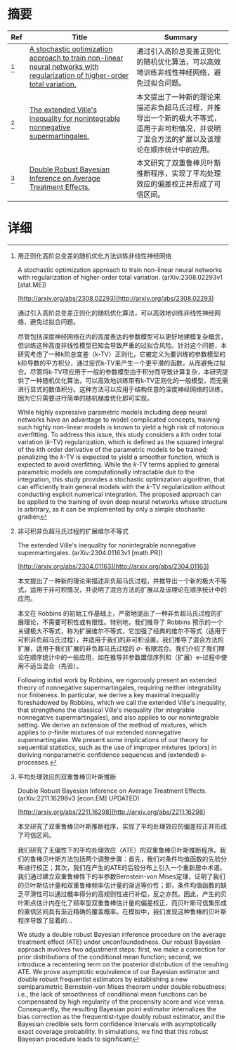 # 摘要

| Ref | Title | Summary |
| --- | --- | --- |
| [^1] | [A stochastic optimization approach to train non-linear neural networks with regularization of higher-order total variation.](http://arxiv.org/abs/2308.02293) | 通过引入高阶总变差正则化的随机优化算法，可以高效地训练非线性神经网络，避免过拟合问题。 |
| [^2] | [The extended Ville's inequality for nonintegrable nonnegative supermartingales.](http://arxiv.org/abs/2304.01163) | 本文提出了一种新的理论来描述非负超马氏过程，并推导出一个新的极大不等式，适用于非可积情况，并说明了混合方法的扩展以及该理论在顺序统计中的应用。 |
| [^3] | [Double Robust Bayesian Inference on Average Treatment Effects.](http://arxiv.org/abs/2211.16298) | 本文研究了双重鲁棒贝叶斯推断程序，实现了平均处理效应的偏差校正并形成了可信区间。 |

# 详细

[^1]: 用正则化高阶总变差的随机优化方法训练非线性神经网络

    A stochastic optimization approach to train non-linear neural networks with regularization of higher-order total variation. (arXiv:2308.02293v1 [stat.ME])

    [http://arxiv.org/abs/2308.02293](http://arxiv.org/abs/2308.02293)

    通过引入高阶总变差正则化的随机优化算法，可以高效地训练非线性神经网络，避免过拟合问题。

    

    尽管包括深度神经网络在内的高度表达的参数模型可以更好地建模复杂概念，但训练这种高度非线性模型已知会导致严重的过拟合风险。针对这个问题，本研究考虑了一种k阶总变差（k-TV）正则化，它被定义为要训练的参数模型的k阶导数的平方积分，通过惩罚k-TV来产生一个更平滑的函数，从而避免过拟合。尽管将k-TV项应用于一般的参数模型由于积分而导致计算复杂，本研究提供了一种随机优化算法，可以高效地训练带有k-TV正则化的一般模型，而无需进行显式的数值积分。这种方法可以应用于结构任意的深度神经网络的训练，因为它只需要进行简单的随机梯度优化即可实现。

    While highly expressive parametric models including deep neural networks have an advantage to model complicated concepts, training such highly non-linear models is known to yield a high risk of notorious overfitting. To address this issue, this study considers a $k$th order total variation ($k$-TV) regularization, which is defined as the squared integral of the $k$th order derivative of the parametric models to be trained; penalizing the $k$-TV is expected to yield a smoother function, which is expected to avoid overfitting. While the $k$-TV terms applied to general parametric models are computationally intractable due to the integration, this study provides a stochastic optimization algorithm, that can efficiently train general models with the $k$-TV regularization without conducting explicit numerical integration. The proposed approach can be applied to the training of even deep neural networks whose structure is arbitrary, as it can be implemented by only a simple stochastic gradien
    
[^2]: 非可积非负超马氏过程的扩展维尔不等式

    The extended Ville's inequality for nonintegrable nonnegative supermartingales. (arXiv:2304.01163v1 [math.PR])

    [http://arxiv.org/abs/2304.01163](http://arxiv.org/abs/2304.01163)

    本文提出了一种新的理论来描述非负超马氏过程，并推导出一个新的极大不等式，适用于非可积情况，并说明了混合方法的扩展以及该理论在顺序统计中的应用。

    

    本文在 Robbins 的初始工作基础上，严密地提出了一种非负超马氏过程的扩展理论，不需要可积性或有限性。特别地，我们推导了 Robbins 预示的一个关键极大不等式，称为扩展维尔不等式，它加强了经典的维尔不等式（适用于可积非负超马氏过程），并适用于我们的非可积设置。我们推导了混合方法的扩展，适用于我们扩展的非负超马氏过程的 $\sigma$- 有限混合。我们介绍了我们理论在顺序统计中的一些应用，如在推导非参数置信序列和（扩展）e-过程中使用不适当混合（先验）。

    Following initial work by Robbins, we rigorously present an extended theory of nonnegative supermartingales, requiring neither integrability nor finiteness. In particular, we derive a key maximal inequality foreshadowed by Robbins, which we call the extended Ville's inequality, that strengthens the classical Ville's inequality (for integrable nonnegative supermartingales), and also applies to our nonintegrable setting. We derive an extension of the method of mixtures, which applies to $\sigma$-finite mixtures of our extended nonnegative supermartingales. We present some implications of our theory for sequential statistics, such as the use of improper mixtures (priors) in deriving nonparametric confidence sequences and (extended) e-processes.
    
[^3]: 平均处理效应的双重鲁棒贝叶斯推断

    Double Robust Bayesian Inference on Average Treatment Effects. (arXiv:2211.16298v3 [econ.EM] UPDATED)

    [http://arxiv.org/abs/2211.16298](http://arxiv.org/abs/2211.16298)

    本文研究了双重鲁棒贝叶斯推断程序，实现了平均处理效应的偏差校正并形成了可信区间。

    

    我们研究了无偏性下的平均处理效应（ATE）的双重鲁棒贝叶斯推断程序。我们的鲁棒贝叶斯方法包括两个调整步骤：首先，我们对条件均值函数的先验分布进行校正；其次，我们在产生的ATE的后验分布上引入一个重新居中术语。我们通过建立双重鲁棒性下的半参数Bernstein-von Mises定理，证明了我们的贝叶斯估计量和双重鲁棒频率估计量的渐近等价性；即，条件均值函数的缺乏平滑性可以通过概率得分的高规则性进行补偿，反之亦然。因此，产生的贝叶斯点估计内在化了频率型双重鲁棒估计量的偏差校正，而贝叶斯可信集形成的置信区间具有渐近精确的覆盖概率。在模拟中，我们发现这种鲁棒的贝叶斯程序导致了显着的...

    We study a double robust Bayesian inference procedure on the average treatment effect (ATE) under unconfoundedness. Our robust Bayesian approach involves two adjustment steps: first, we make a correction for prior distributions of the conditional mean function; second, we introduce a recentering term on the posterior distribution of the resulting ATE. We prove asymptotic equivalence of our Bayesian estimator and double robust frequentist estimators by establishing a new semiparametric Bernstein-von Mises theorem under double robustness; i.e., the lack of smoothness of conditional mean functions can be compensated by high regularity of the propensity score and vice versa. Consequently, the resulting Bayesian point estimator internalizes the bias correction as the frequentist-type doubly robust estimator, and the Bayesian credible sets form confidence intervals with asymptotically exact coverage probability. In simulations, we find that this robust Bayesian procedure leads to significant
    

